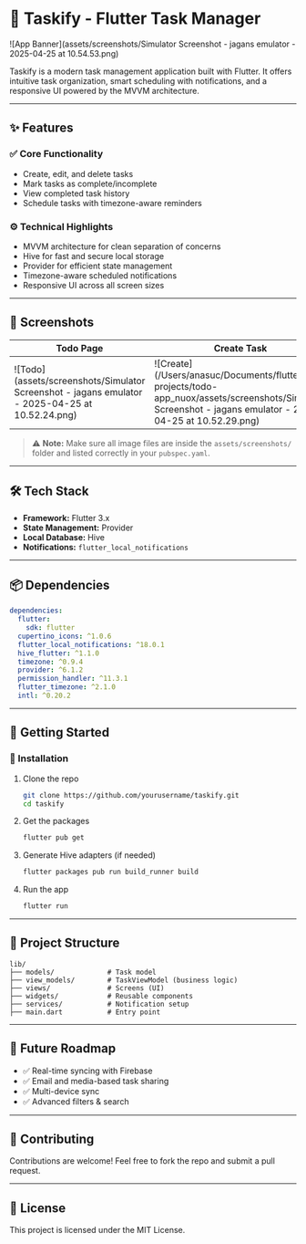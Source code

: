 

# 📌 Taskify - Flutter Task Manager

![App Banner](assets/screenshots/Simulator Screenshot - jagans emulator - 2025-04-25 at 10.54.53.png) 

Taskify is a modern task management application built with Flutter. It offers intuitive task organization, smart scheduling with notifications, and a responsive UI powered by the MVVM architecture.

---

## ✨ Features

### ✅ Core Functionality
- Create, edit, and delete tasks
- Mark tasks as complete/incomplete
- View completed task history
- Schedule tasks with timezone-aware reminders

### ⚙️ Technical Highlights
- MVVM architecture for clean separation of concerns
- Hive for fast and secure local storage
- Provider for efficient state management
- Timezone-aware scheduled notifications
- Responsive UI across all screen sizes

---

## 📱 Screenshots

| Todo Page | Create Task | Completed Tasks |
|-----------|-------------|-----------------|
| ![Todo](assets/screenshots/Simulator Screenshot - jagans emulator - 2025-04-25 at 10.52.24.png) | ![Create](/Users/anasuc/Documents/flutter projects/todo-app_nuox/assets/screenshots/Simulator Screenshot - jagans emulator - 2025-04-25 at 10.52.29.png) | ![Completed](assets/screenshots/Simulator Screenshot - jagans emulator - 2025-04-25 at 10.52.33.png) |

> ⚠️ **Note:** Make sure all image files are inside the `assets/screenshots/` folder and listed correctly in your `pubspec.yaml`.

---

## 🛠 Tech Stack

- **Framework:** Flutter 3.x  
- **State Management:** Provider  
- **Local Database:** Hive  
- **Notifications:** `flutter_local_notifications`

---

## 📦 Dependencies

```yaml
dependencies:
  flutter:
    sdk: flutter
  cupertino_icons: ^1.0.6
  flutter_local_notifications: ^18.0.1
  hive_flutter: ^1.1.0
  timezone: ^0.9.4
  provider: ^6.1.2
  permission_handler: ^11.3.1
  flutter_timezone: ^2.1.0
  intl: ^0.20.2
```

---

## 🚀 Getting Started

### 🔧 Installation
1. Clone the repo  
   ```bash
   git clone https://github.com/yourusername/taskify.git
   cd taskify
   ```

2. Get the packages  
   ```bash
   flutter pub get
   ```

3. Generate Hive adapters (if needed)  
   ```bash
   flutter packages pub run build_runner build
   ```

4. Run the app  
   ```bash
   flutter run
   ```

---

## 📁 Project Structure

```
lib/
├── models/             # Task model
├── view_models/        # TaskViewModel (business logic)
├── views/              # Screens (UI)
├── widgets/            # Reusable components
├── services/           # Notification setup
├── main.dart           # Entry point
```

---

## 🔮 Future Roadmap
- ✅ Real-time syncing with Firebase
- ✅ Email and media-based task sharing
- ✅ Multi-device sync
- ✅ Advanced filters & search

---

## 🤝 Contributing
Contributions are welcome! Feel free to fork the repo and submit a pull request.

---

## 📄 License
This project is licensed under the MIT License.
